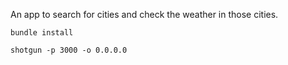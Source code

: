 An app to search for cities and check the weather in those cities.

`bundle install`

`shotgun -p 3000 -o 0.0.0.0`
